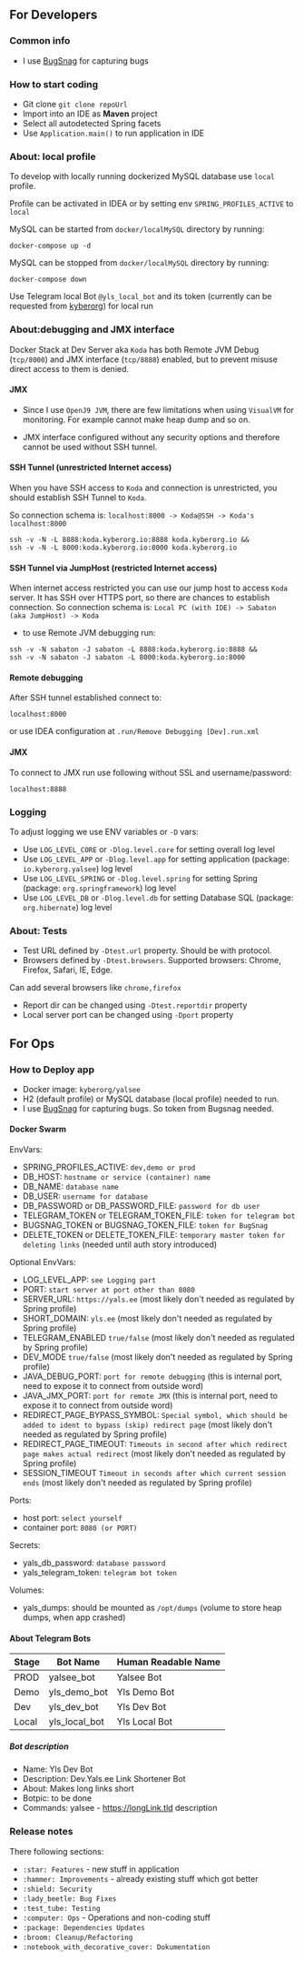 ## For Developers

### Common info

* I use [BugSnag](https://app.bugsnag.com/yalsee/yalsee/errors) for capturing bugs

### How to start coding

* Git clone ``` git clone repoUrl ```
* Import into an IDE as **Maven** project
* Select all autodetected Spring facets
* Use ``` Application.main() ``` to run application in IDE

### About: local profile

To develop with locally running dockerized MySQL database use `local` profile.

Profile can be activated in IDEA or by setting env `SPRING_PROFILES_ACTIVE` to `local`

MySQL can be started from `docker/localMySQL` directory by running:

```shell script
docker-compose up -d
``` 

MySQL can be stopped from `docker/localMySQL` directory by running:

```shell script
docker-compose down
```

Use Telegram local Bot `@yls_local_bot` and its token (currently can be requested
from [kyberorg](mailto:alex@kyberorg.io)) for local run

### About:debugging and JMX interface

Docker Stack at Dev Server aka `Koda` has both Remote JVM Debug (`tcp/8000`) and JMX interface (`tcp/8888`) enabled, but
to prevent misuse direct access to them is denied.

#### JMX

* Since I use `OpenJ9 JVM`, there are few limitations when using `VisualVM` for monitoring. For example cannot make heap
  dump and so on.

* JMX interface configured without any security options and therefore cannot be used without SSH tunnel.

#### SSH Tunnel (unrestricted Internet access)

When you have SSH access to `Koda` and connection is unrestricted, you should establish SSH Tunnel to `Koda`.

So connection schema is: `localhost:8000 -> Koda@SSH -> Koda's localhost:8000`

```shell
ssh -v -N -L 8888:koda.kyberorg.io:8888 koda.kyberorg.io && 
ssh -v -N -L 8000:koda.kyberorg.io:8000 koda.kyberorg.io
```

#### SSH Tunnel via JumpHost (restricted Internet access)

When internet access restricted you can use our jump host to access `Koda` server. It has SSH over HTTPS port, so there
are chances to establish connection. So connection schema is: `Local PC (with IDE) -> Sabaton (aka JumpHost) -> Koda`

* to use Remote JVM debugging run:

```shell
ssh -v -N sabaton -J sabaton -L 8888:koda.kyberorg.io:8888 &&
ssh -v -N sabaton -J sabaton -L 8000:koda.kyberorg.io:8000 
```

#### Remote debugging

After SSH tunnel established connect to:

```
localhost:8000
```

or use IDEA configuration at `.run/Remove Debugging [Dev].run.xml`

#### JMX

To connect to JMX run use following without SSL and username/password:

```
localhost:8888
```

### Logging

To adjust logging we use ENV variables or `-D` vars:

* Use `LOG_LEVEL_CORE` or `-Dlog.level.core` for setting overall log level
* Use `LOG_LEVEL_APP` or `-Dlog.level.app` for setting application (package: `io.kyberorg.yalsee`) log level
* Use `LOG_LEVEL_SPRING` or `-Dlog.level.spring` for setting Spring (package: `org.springframework`) log level
* Use `LOG_LEVEL_DB` or `-Dlog.level.db` for setting Database SQL (package: `org.hibernate`) log level

### About: Tests

* Test URL defined by `-Dtest.url` property. Should be with protocol.
* Browsers defined by `-Dtest.browsers`. Supported browsers: Chrome, Firefox, Safari, IE, Edge.

Can add several browsers like `chrome,firefox`

* Report dir can be changed using `-Dtest.reportdir` property
* Local server port can be changed using `-Dport` property

## For Ops

### How to Deploy app

* Docker image: `kyberorg/yalsee`
* H2 (default profile) or MySQL database (local profile) needed to run.
* I use [BugSnag](https://app.bugsnag.com/yalsee/yalsee/errors) for capturing bugs. So token from Bugsnag needed.

#### Docker Swarm

EnvVars:

* SPRING_PROFILES_ACTIVE: `dev,demo or prod`
* DB_HOST: `hostname or service (container) name`
* DB_NAME: `database name`
* DB_USER: `username for database`
* DB_PASSWORD or DB_PASSWORD_FILE: `password for db user`
* TELEGRAM_TOKEN or TELEGRAM_TOKEN_FILE: `token for telegram bot`
* BUGSNAG_TOKEN or BUGSNAG_TOKEN_FILE: `token for BugSnag`
* DELETE_TOKEN or DELETE_TOKEN_FILE: `temporary master token for deleting links` (needed until auth story introduced)

Optional EnvVars:

* LOG_LEVEL_APP: `see Logging part`
* PORT: `start server at port other than 8080 `
* SERVER_URL: `https://yals.ee` (most likely don't needed as regulated by Spring profile)
* SHORT_DOMAIN: `yls.ee` (most likely don't needed as regulated by Spring profile)
* TELEGRAM_ENABLED `true/false` (most likely don't needed as regulated by Spring profile)
* DEV_MODE `true/false` (most likely don't needed as regulated by Spring profile)
* JAVA_DEBUG_PORT: `port for remote debugging` (this is internal port, need to expose it to connect from outside word)
* JAVA_JMX_PORT: `port for remote JMX` (this is internal port, need to expose it to connect from outside word)
* REDIRECT_PAGE_BYPASS_SYMBOL: `Special symbol, which should be added to ident to bypass (skip) redirect page` (most
  likely don't needed as regulated by Spring profile)
* REDIRECT_PAGE_TIMEOUT: `Timeouts in second after which redirect page makes actual redirect` (most likely don't needed
  as regulated by Spring profile)
* SESSION_TIMEOUT `Timeout in seconds after which current session ends` (most likely don't needed as regulated by Spring
  profile)

Ports:

* host port: `select yourself`
* container port: `8080 (or PORT)`

Secrets:

* yals_db_password: `database password`
* yals_telegram_token: `telegram bot token`

Volumes:

* yals_dumps: should be mounted as `/opt/dumps` (volume to store heap dumps, when app crashed)

#### About Telegram Bots

| Stage     | Bot Name       | Human Readable Name | 
|-----------|----------------|---------------------|
| PROD      | yalsee_bot     | Yalsee Bot          |
| Demo      | yls_demo_bot   | Yls Demo Bot        | 
| Dev       | yls_dev_bot    | Yls Dev Bot         | 
| Local     | yls_local_bot  | Yls Local Bot       |

##### Bot description

* Name: Yls Dev Bot
* Description: Dev.Yals.ee Link Shortener Bot
* About: Makes long links short
* Botpic: to be done
* Commands: yalsee - https://longLink.tld description

### Release notes

There following sections:

* `:star: Features` - new stuff in application
* `:hammer: Improvements` - already existing stuff which got better
* `:shield: Security`
* `:lady_beetle: Bug Fixes`
* `:test_tube: Testing`
* `:computer: Ops` - Operations and non-coding stuff
* `:package: Dependencies Updates`
* `:broom: Cleanup/Refactoring`
* `:notebook_with_decorative_cover: Dokumentation`